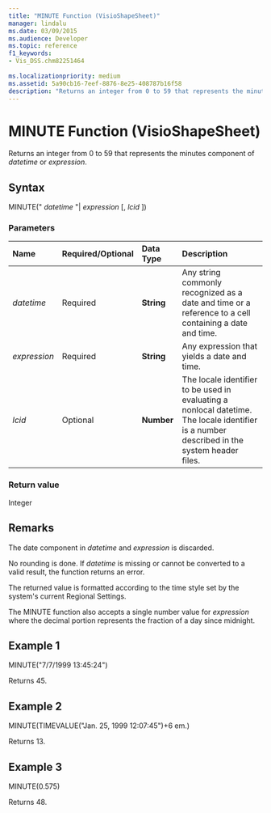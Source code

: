 ```yaml
---
title: "MINUTE Function (VisioShapeSheet)"
manager: lindalu
ms.date: 03/09/2015
ms.audience: Developer
ms.topic: reference
f1_keywords:
- Vis_DSS.chm82251464
 
ms.localizationpriority: medium
ms.assetid: 5a90cb16-7eef-8876-8e25-408787b16f58
description: "Returns an integer from 0 to 59 that represents the minutes component of datetime or expression ."
---
```


# MINUTE Function (VisioShapeSheet)

Returns an integer from 0 to 59 that represents the minutes component of *datetime* or *expression*.
  
## Syntax

MINUTE(" *datetime*  "|  *expression*  [,  *lcid*  ])
  
### Parameters

|**Name**|**Required/Optional**|**Data Type**|**Description**|
|:-----|:-----|:-----|:-----|
| *datetime* <br/> |Required  <br/> |**String** <br/> |Any string commonly recognized as a date and time or a reference to a cell containing a date and time. |
| *expression* <br/> |Required  <br/> |**String** <br/> | Any expression that yields a date and time. |
| *lcid* <br/> |Optional  <br/> |**Number** <br/> |The locale identifier to be used in evaluating a nonlocal datetime. The locale identifier is a number described in the system header files. |

### Return value

Integer
  
## Remarks

The date component in *datetime* and *expression* is discarded.
  
No rounding is done. If *datetime* is missing or cannot be converted to a valid result, the function returns an error.
  
The returned value is formatted according to the time style set by the system's current Regional Settings.
  
The MINUTE function also accepts a single number value for *expression* where the decimal portion represents the fraction of a day since midnight.
  
## Example 1

MINUTE("7/7/1999 13:45:24")
  
Returns 45.
  
## Example 2

MINUTE(TIMEVALUE("Jan. 25, 1999 12:07:45")+6 em.)
  
Returns 13.
  
## Example 3

MINUTE(0.575)
  
Returns 48.
  